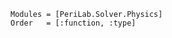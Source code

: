 ```@autodocs
Modules = [PeriLab.Solver.Physics]
Order   = [:function, :type]
```

```@bibliography
```